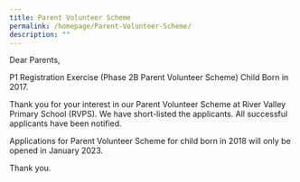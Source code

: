 ```yaml
---
title: Parent Volunteer Scheme
permalink: /homepage/Parent-Volunteer-Scheme/
description: ""
---
```




Dear Parents,

P1 Registration Exercise (Phase 2B Parent Volunteer Scheme) Child Born in 2017.

Thank you for your interest in our Parent Volunteer Scheme at River Valley Primary School (RVPS). We have short-listed the applicants. All successful applicants have been notified.

Applications for Parent Volunteer Scheme for child born in 2018 will only be opened in January 2023.

Thank you.
